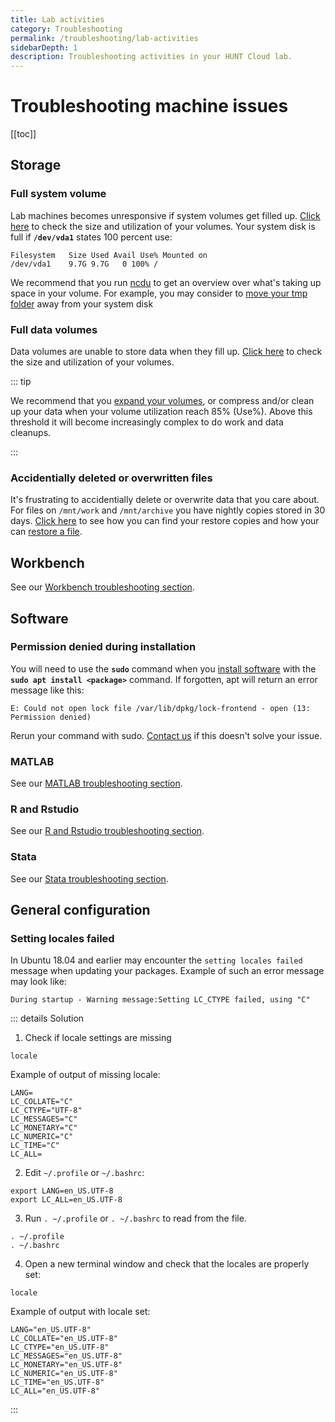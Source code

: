 ```yaml
---
title: Lab activities
category: Troubleshooting
permalink: /troubleshooting/lab-activities
sidebarDepth: 1
description: Troubleshooting activities in your HUNT Cloud lab.
---
```


# Troubleshooting machine issues

[[toc]]



## Storage

### Full system volume

Lab machines becomes unresponsive if system volumes get filled up. [Click here](/faq/storage/#how-can-i-see-the-sizes-of-my-lab-volumes) to check the size and utilization of your volumes. Your system disk is full if **`/dev/vda1`** states 100 percent use:

```
Filesystem   Size Used Avail Use% Mounted on
/dev/vda1    9.7G 9.7G   0 100% /
```

We recommend that you run [ncdu](/faq/storage/#how-can-i-find-out-what-is-taking-the-most-space-on-volume) to get an overview over what's taking up space in your volume. For example, you may consider to [move your tmp folder](/faq/storage/#how-can-i-move-my-tmp-out-of-the-root) away from your system disk 

### Full data volumes

Data volumes are unable to store data when they fill up. [Click here](/faq/storage/#how-can-i-see-the-sizes-of-my-lab-volumes) to check the size and utilization of your volumes.

::: tip

We recommend that you [expand your volumes](/service-desk/lab-orders/#store), or compress and/or clean up your data when your volume utilization reach 85% (Use%). Above this threshold it will become increasingly complex to do work and data cleanups.  

::: 

### Accidentially deleted or overwritten files

It's frustrating to accidentially delete or overwrite data that you care about. For files on `/mnt/work` and `/mnt/archive` you have nightly copies stored in 30 days. [Click here](/faq/storage/#where-do-i-find-my-restore-files) to see how you can find your restore copies and how your can [restore a file](/faq/storage/#how-can-i-restore-a-file).


## Workbench

See our [Workbench troubleshooting section](/working-in-your-lab/workbench/troubleshooting/).


## Software

### Permission denied during installation

You will need to use the **`sudo`** command when you [install software](/faq/compute/#software) with the **`sudo apt install <package>`** command. If forgotten, apt will return an error message like this:

```
E: Could not open lock file /var/lib/dpkg/lock-frontend - open (13: Permission denied)
```

Rerun your command with sudo. [Contact us](/contact) if this doesn't solve your issue.


### MATLAB

See our [MATLAB troubleshooting section](/working-in-your-lab/analytical-tools/Matlab/#activate-license).

### R and Rstudio

See our [R and Rstudio troubleshooting section](/working-in-your-lab/analytical-tools/r-studio/#troubleshooting).

### Stata

See our [Stata troubleshooting section](/working-in-your-lab/analytical-tools/stata/#troubleshooting).



## General configuration

### Setting locales failed

In Ubuntu 18.04 and earlier may encounter the `setting locales failed` message when updating your packages. Example of such an error message may look like:

```
During startup - Warning message:Setting LC_CTYPE failed, using "C"
```

::: details Solution

1. Check if locale settings are missing

```
locale
```

Example of output of missing locale: 

```
LANG=
LC_COLLATE="C"
LC_CTYPE="UTF-8"
LC_MESSAGES="C"
LC_MONETARY="C"
LC_NUMERIC="C"
LC_TIME="C"
LC_ALL=
```

2. Edit `~/.profile` or `~/.bashrc`:

```
export LANG=en_US.UTF-8
export LC_ALL=en_US.UTF-8
```

3. Run `. ~/.profile` or `. ~/.bashrc` to read from the file.

```
. ~/.profile
. ~/.bashrc
```

4. Open a new terminal window and check that the locales are properly set:

```
locale
``` 

Example of output with locale set: 

```
LANG="en_US.UTF-8"
LC_COLLATE="en_US.UTF-8"
LC_CTYPE="en_US.UTF-8"
LC_MESSAGES="en_US.UTF-8"
LC_MONETARY="en_US.UTF-8"
LC_NUMERIC="en_US.UTF-8"
LC_TIME="en_US.UTF-8"
LC_ALL="en_US.UTF-8"
```

:::


